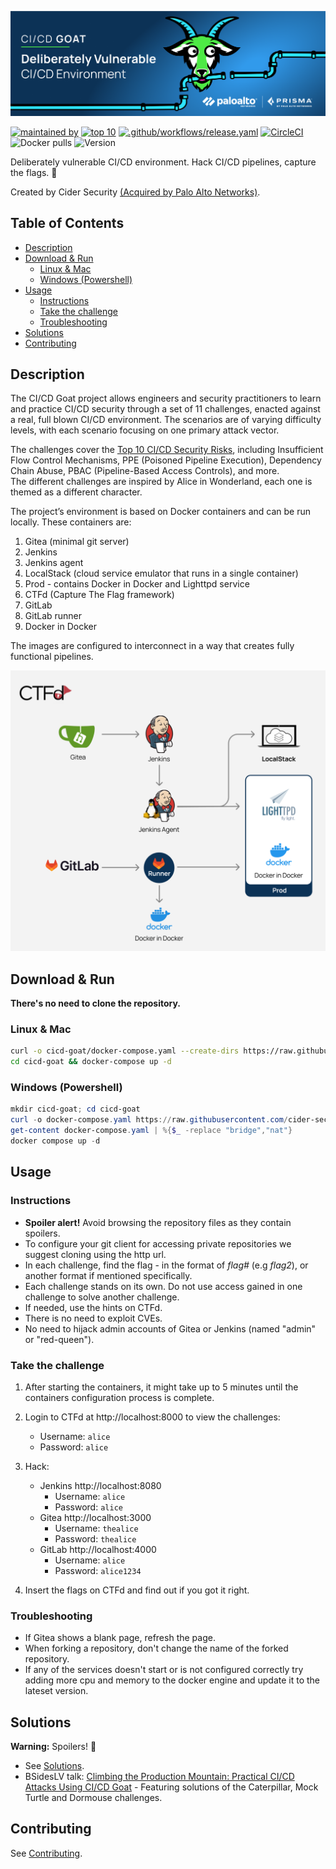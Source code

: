 [![cicd-goat](images/banner.png)](https://www.paloaltonetworks.com/prisma/cloud/cloud-code-security)

[![maintained by](https://img.shields.io/badge/maintained%20by-Palo%20Alto%20Networks-orange)](https://www.paloaltonetworks.com/prisma/cloud/cloud-code-security)
[![top 10](https://img.shields.io/badge/Top%2010%20Risks-8%2F10-2de4fd)](https://owasp.org/www-project-top-10-ci-cd-security-risks/)
[![.github/workflows/release.yaml](https://github.com/cider-security-research/cicd-goat/actions/workflows/release.yaml/badge.svg)](https://github.com/cider-security-research/cicd-goat/actions/workflows/release.yaml)
[![CircleCI](https://circleci.com/gh/cider-security-research/cicd-goat/tree/main.svg?style=svg)](https://circleci.com/gh/cider-security-research/cicd-goat/tree/main)
![Docker pulls](https://badgen.net/docker/pulls/cidersecurity/goat-jenkins-server)
![Version](https://img.shields.io/docker/v/cidersecurity/goat-jenkins-server?sort=semver&style=plastic)


Deliberately vulnerable CI/CD environment.
Hack CI/CD pipelines, capture the flags. :triangular_flag_on_post:

Created by Cider Security [(Acquired by Palo Alto Networks)](https://www.paloaltonetworks.com/prisma/cloud/cloud-code-security).

## Table of Contents

* [Description](#Description)
* [Download & Run](#Download--Run)
  * [Linux & Mac](#Linux--Mac)
  * [Windows (Powershell)](#Windows-Powershell)
* [Usage](#Usage)
  * [Instructions](#Instructions)
  * [Take the challenge](#Take-the-challenge)
  * [Troubleshooting](#Troubleshooting)
* [Solutions](#Solutions)
* [Contributing](#Contributing)

## Description
The CI/CD Goat project allows engineers and security practitioners to learn and practice CI/CD security through a set of 11 challenges, enacted against a real, full blown CI/CD environment. The scenarios are of varying difficulty levels, with each scenario focusing on one primary attack vector.

The challenges cover the [Top 10 CI/CD Security Risks](https://owasp.org/www-project-top-10-ci-cd-security-risks/), including Insufficient Flow Control Mechanisms, PPE (Poisoned Pipeline Execution), Dependency Chain Abuse, PBAC (Pipeline-Based Access Controls), and more.\
The different challenges are inspired by Alice in Wonderland, each one is themed as a different character.

The project’s environment is based on Docker containers and can be run locally. These containers are: 
1. Gitea (minimal git server)
2. Jenkins
3. Jenkins agent
4. LocalStack (cloud service emulator that runs in a single container)
5. Prod - contains Docker in Docker and Lighttpd service 
6. CTFd (Capture The Flag framework)
7. GitLab
8. GitLab runner
9. Docker in Docker

The images are configured to interconnect in a way that creates fully functional pipelines.

[![cicd-goat](images/diagram.png)](#)

## Download & Run
**There's no need to clone the repository.**

### Linux & Mac
```sh
curl -o cicd-goat/docker-compose.yaml --create-dirs https://raw.githubusercontent.com/cider-security-research/cicd-goat/main/docker-compose.yaml
cd cicd-goat && docker-compose up -d
```

### Windows (Powershell)
```PowerShell
mkdir cicd-goat; cd cicd-goat
curl -o docker-compose.yaml https://raw.githubusercontent.com/cider-security-research/cicd-goat/main/docker-compose.yaml
get-content docker-compose.yaml | %{$_ -replace "bridge","nat"}
docker compose up -d
```

## Usage
### Instructions
* **Spoiler alert!** Avoid browsing the repository files as they contain spoilers.
* To configure your git client for accessing private repositories we suggest cloning using the http url.
* In each challenge, find the flag - in the format of _flag#_ (e.g _flag2_), or another format if mentioned specifically.
* Each challenge stands on its own. Do not use access gained in one challenge to solve another challenge.
* If needed, use the hints on CTFd.
* There is no need to exploit CVEs.
* No need to hijack admin accounts of Gitea or Jenkins (named "admin" or "red-queen").

### Take the challenge
1. After starting the containers, it might take up to 5 minutes until the containers configuration process is complete.
2. Login to CTFd at http://localhost:8000 to view the challenges:
   * Username: `alice`
   * Password: `alice`

3. Hack:
   * Jenkins http://localhost:8080
     * Username: `alice`
     * Password: `alice`
   * Gitea http://localhost:3000
     * Username: `thealice`
     * Password: `thealice`
   * GitLab http://localhost:4000
     * Username: `alice`
     * Password: `alice1234`

4. Insert the flags on CTFd and find out if you got it right.

### Troubleshooting
* If Gitea shows a blank page, refresh the page.
* When forking a repository, don't change the name of the forked repository.
* If any of the services doesn't start or is not configured correctly try adding more cpu and memory to the docker engine and update it to the lateset version.

## Solutions
**Warning:** Spoilers! :see_no_evil:

* See [Solutions](solutions).
* BSidesLV talk: [Climbing the Production Mountain: Practical CI/CD Attacks Using CI/CD Goat](https://www.youtube.com/watch?v=w-R2PT2jfdU) - Featuring solutions of the Caterpillar, Mock Turtle and Dormouse challenges.  

## Contributing
See [Contributing](CONTRIBUTING.md).
